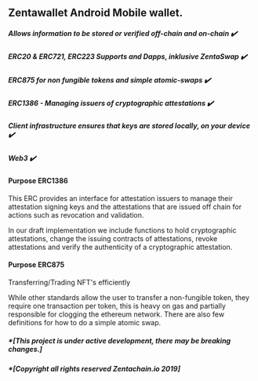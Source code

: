 ## Zentawallet Android Mobile wallet.


##### Allows information to be stored or verified off-chain and on-chain ✔️

##### ERC20 & ERC721, ERC223 Supports and Dapps, inklusive ZentaSwap ✔️

##### ERC875 for non fungible tokens and simple atomic-swaps ✔️

##### ERC1386 - Managing issuers of cryptographic attestations ✔️

##### Client infrastructure ensures that keys are stored locally, on your device ✔️

##### Web3 ✔️


#### Purpose ERC1386


This ERC provides an interface for attestation issuers to manage their attestation signing keys and the attestations that are issued off chain for actions such as revocation and validation.

In our draft implementation we include functions to hold cryptographic attestations, change the issuing contracts of attestations, revoke attestations and verify the authenticity of a cryptographic attestation.
 
#### Purpose ERC875

Transferring/Trading NFT's efficiently

While other standards allow the user to transfer a non-fungible token, they require one transaction per token, this is heavy on gas and partially responsible for clogging the ethereum network. There are also few definitions for how to do a simple atomic swap.


##### *[This project is under active development, there may be breaking changes.]
##### *[Copyright all rights reserved Zentachain.io 2019]
